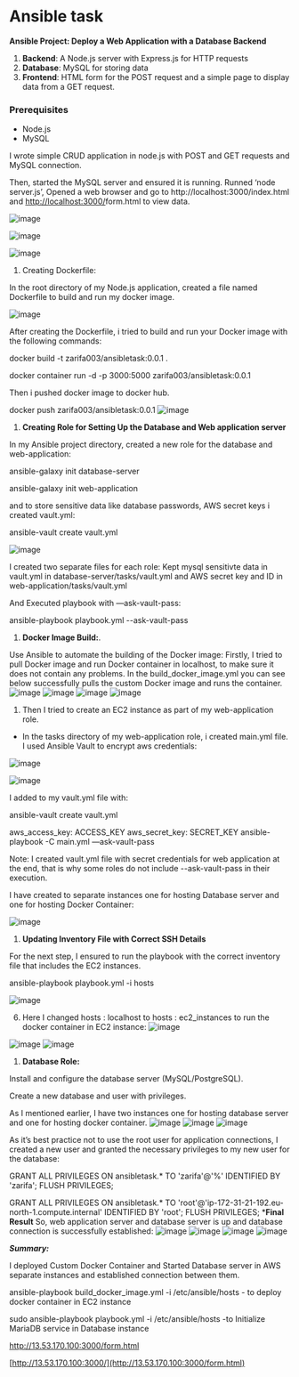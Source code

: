 # Ansible task

**Ansible Project: Deploy a Web Application with a Database Backend**

1. **Backend**: A Node.js server with Express.js for HTTP requests
2. **Database**: MySQL for storing data
3. **Frontend**: HTML form for the POST request and a simple page to display data from a GET request.

### **Prerequisites**

- Node.js
- MySQL

I wrote simple CRUD application in node.js with POST and GET requests and MySQL connection.

Then, started the MySQL server and ensured it is running. Runned ‘node server.js’, Opened a web browser and go to http://localhost:3000/index.html and [http://localhost:3000/](http://localhost:3000/index.html)form.html to view data.

![image](https://github.com/Zarifa003/AnsibleTask/assets/94198223/bcc0241a-cbc1-4b02-b895-04b351c510b6)

![image](https://github.com/Zarifa003/AnsibleTask/assets/94198223/025e0956-44f6-423f-9df3-0a30eca224cf)

![image](https://github.com/Zarifa003/AnsibleTask/assets/94198223/1720592b-b432-4347-b355-e64da5dd243f)


1. Creating Dockerfile:

In the root directory of my Node.js application, created a file named Dockerfile to build and run my docker image.

![image](https://github.com/Zarifa003/AnsibleTask/assets/94198223/c02df058-e94a-49e6-98b3-1bf817fbd1dd)


After creating the Dockerfile, i tried to build and run your Docker image with the following commands:

docker build -t zarifa003/ansibletask:0.0.1 .

docker container run -d -p 3000:5000 zarifa003/ansibletask:0.0.1

Then i pushed docker image to docker hub.

docker push zarifa003/ansibletask:0.0.1
![image](https://github.com/Zarifa003/AnsibleTask/assets/94198223/b5f27522-96dc-47f3-ab29-87a66db632d1)


1. **Creating Role for Setting Up the Database and Web application server**

In my Ansible project directory, created a new role for the database and web-application:

ansible-galaxy init database-server

ansible-galaxy init web-application

and to store sensitive data like database passwords, AWS secret keys i created vault.yml:

ansible-vault create vault.yml

![image](https://github.com/Zarifa003/AnsibleTask/assets/94198223/ba4fe190-d798-4195-93cb-895d9a2c2aae)

 I created two separate files for each role: 
 Kept mysql sensitivte data in vault.yml in database-server/tasks/vault.yml
 and AWS secret key and ID in web-application/tasks/vault.yml

And Executed playbook with —ask-vault-pass:

ansible-playbook playbook.yml --ask-vault-pass

1. **Docker Image Build:**.

Use Ansible to automate the building of the Docker image:
Firstly, I tried to pull Docker image and run Docker container in localhost, to make sure it does not contain any problems. In the build_docker_image.yml you can see below successfully pulls the custom Docker image and runs the container. 
![image](https://github.com/Zarifa003/AnsibleTask/assets/94198223/a6e81c91-976d-4f44-a4ac-23e7a252f81f)
![image](https://github.com/Zarifa003/AnsibleTask/assets/94198223/d1163bf8-6f8d-41af-a0b2-4912728e3548)
![image](https://github.com/Zarifa003/AnsibleTask/assets/94198223/dbd93ef3-b891-4984-8594-67bbe1d06e72)
![image](https://github.com/Zarifa003/AnsibleTask/assets/94198223/2679c01f-7897-4d8b-847b-a47c826cfdb9)

1. Then I tried to create an EC2 instance as part of my web-application role. 
- In the tasks directory of my web-application role, i created main.yml file. I used Ansible Vault to encrypt aws credentials:

![image](https://github.com/Zarifa003/AnsibleTask/assets/94198223/5b4a5c8e-f225-45ae-8ec6-9a5f7db3608c)

![image](https://github.com/Zarifa003/AnsibleTask/assets/94198223/dc93e779-5442-4b4e-a3d7-ade5cb023dd4)

I added to my vault.yml file with:

ansible-vault create vault.yml

aws_access_key: ACCESS_KEY
aws_secret_key: SECRET_KEY
ansible-playbook -C main.yml —ask-vault-pass

Note: I created vault.yml file with secret credentials for web application at the end, that is why some roles do not include --ask-vault-pass in their execution.

I have created to separate instances one for hosting Database server and one for hosting Docker Container:

![image](https://github.com/Zarifa003/AnsibleTask/assets/94198223/80bc61cb-80e9-4f0b-87a3-778223996083)

1. ****Updating Inventory File with Correct SSH Details****

For the next step, I ensured to run the playbook with the correct inventory file that includes the EC2 instances.

ansible-playbook playbook.yml -i hosts

![image](https://github.com/Zarifa003/AnsibleTask/assets/94198223/5267204d-6c10-4b7a-917c-b646deb4d75f)


6. Here I changed hosts : localhost to hosts : ec2_instances to run the docker container in EC2 instance:
![image](https://github.com/Zarifa003/AnsibleTask/assets/94198223/ce6da003-3da6-44e6-aa7e-85766747aaa2)

![image](https://github.com/Zarifa003/AnsibleTask/assets/94198223/fd9020d9-b7be-4a0a-9aea-2b382c9cd68c)
![image](https://github.com/Zarifa003/AnsibleTask/assets/94198223/127f8062-468d-4162-a862-fe02af5c2c87)


1. **Database Role:**

Install and configure the database server (MySQL/PostgreSQL).

Create a new database and user with privileges.

As I mentioned earlier, I have two instances one for hosting database server and one for hosting docker container.
![image](https://github.com/Zarifa003/AnsibleTask/assets/94198223/ac0b0d5c-4509-4c55-a743-b5f9958eefec)
![image](https://github.com/Zarifa003/AnsibleTask/assets/94198223/8a2e5ac8-f0c0-4da2-ba0a-741ce9cf5eb1)
![image](https://github.com/Zarifa003/AnsibleTask/assets/94198223/47d69c3c-248f-4138-988f-6900341fa9bb)

As it’s best practice not to use the root user for application connections, I created a new user and granted the necessary privileges to my new user for the database:

GRANT ALL PRIVILEGES ON ansibletask.* TO 'zarifa'@'%' IDENTIFIED BY 'zarifa';
FLUSH PRIVILEGES;

GRANT ALL PRIVILEGES ON ansibletask.* TO 'root'@'ip-172-31-21-192.eu-north-1.compute.internal' IDENTIFIED BY 'root';
FLUSH PRIVILEGES;
 ***Final Result**
 So, web application server and database server is up and database connection is successfully established: 
 ![image](https://github.com/Zarifa003/AnsibleTask/assets/94198223/6b42cd4d-bafb-464f-bb4a-9a03615fc8a9)
![image](https://github.com/Zarifa003/AnsibleTask/assets/94198223/1695625f-e86a-44cb-afb8-78d4ed3ce73a)
![image](https://github.com/Zarifa003/AnsibleTask/assets/94198223/4f9b9684-b73f-42cb-8f62-a507f5bdbf5e)
![image](https://github.com/Zarifa003/AnsibleTask/assets/94198223/0c90f69b-bf51-4399-824e-7ebd86d931c6)

***Summary:***

I deployed Custom Docker Container and Started Database server in AWS separate instances and established connection between them. 

ansible-playbook build_docker_image.yml -i /etc/ansible/hosts - to deploy docker container in EC2 instance

sudo ansible-playbook playbook.yml -i /etc/ansible/hosts -to Initialize MariaDB service in Database instance

http://13.53.170.100:3000/form.html

[http://13.53.170.100:3000/](http://13.53.170.100:3000/form.html)


